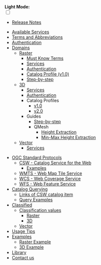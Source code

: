 <!-- docs/_sidebar.md -->

<div class="dark-mode-wrapper">
  <b>Light Mode:</b>
  <div class="onoffswitch" >
      <input type="checkbox" name="onoffswitch" class="onoffswitch-checkbox" id="myonoffswitch" tabindex="0" >
      <label class="onoffswitch-label" for="myonoffswitch">
          <span onclick="toggle()" class="onoffswitch-inner"></span>
          <span onclick="toggle()" class="onoffswitch-switch"></span>
      </label>
  </div>
</div>


- [Release Notes](/release-notes/2022-Q3-02.md)
* [Available Services](/services/README.md)
* [Terms and Abbreviations](/terms/terms.md)
* [Authentication](/auth/auth.md)
* [Domains](/getting-started/README.md)
  * [Raster](/getting-started/raster/raster_overview.md)
    * [Must Know Terms](/getting-started/raster/raster_must_know_terms.md)
    * [Services](/getting-started/raster/raster_services.md)
    * [Authentication](/getting-started/raster/auth/raster_authentication.md)
    * [Catalog Profile (v1.0)](/catalog-information/v1_0/raster_profile.md)
    * [Step-by-step](/getting-started/raster/raster_step-by-step.md)
  * [3D](/getting-started/3d/3d_overview.md)
    * [Services](/getting-started/3d/3d_services.md)
    * [Authentication](/getting-started/3d/auth/3d_authentication.md)
    * Catalog Profiles
      * [v1.0](/catalog-information/v1_0/3d_profile.md)
      * [v2.0](/catalog-information/v2_0/3d_profile.md)
    * Guides
      * [Step-by-step](/getting-started/3d/3d_step-by-step.md)
      * QMesh
        * [Height Extraction](/getting-started/3d/3d_terrain_height_extraction.md)
        * [Min-Max Height Extraction](/getting-started/3d/3d_terrain_min_max_height_extraction.md)
  * [Vector](/getting-started/vector/vector_overview.md)
    * [Services](/getting-started/vector/vector_services.md)
- [OGC Standard Protocols](/ogc-protocols/README.md)
  * [CSW - Catalog Service for the Web](/ogc-protocols/ogc-csw.md)
    * [Examples](/ogc-protocols/ogc-csw-examples.md)
  * [WMTS - Web Map Tile Service](/ogc-protocols/ogc-wmts.md)
  * [WCS - Web Coverage Service](/ogc-protocols/ogc-wcs.md)
  * [WFS - Web Feature Service](/ogc-protocols/ogc-wfs.md)
- [Catalog Querying](/catalog-information/README.md)
  * [Links of CSW catalog item](/catalog-information/csw_links.md)
  * [Query Examples](/catalog-information/query-examples.md)
- [Classified](/classified/README.md)
  * [Classification values](/classified/raster/classification_table.md)
    * [Raster](/classified/raster/classification_table.md)
    * [3D](/classified/3d/classification_table.md)
  * [Vector](/classified/vector/classified_docs.md)
- [Usage Tips](/usage-tips/README.md)
- [Examples](/examples/README.md)
  * [Raster Example](.//assets/examples/raster/index.html)
  * [3D Example](.//assets/examples/3d/index.html)
- [Library](/library/README.md)
- [Contact us](/classified/contact_us.md)
